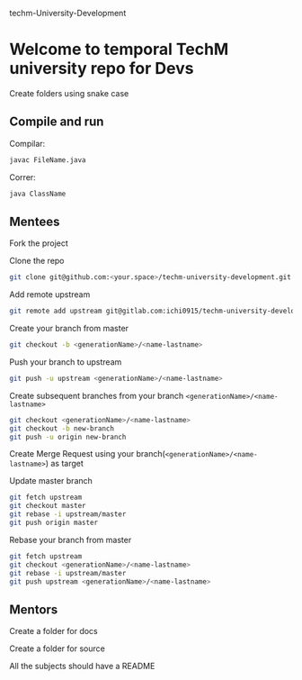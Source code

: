 techm-University-Development

# Welcome to temporal TechM university repo for Devs

Create folders using snake case


## Compile and run
Compilar:
```bash
javac FileName.java
```
Correr:
```bash
java ClassName
```
## Mentees
Fork the project

Clone the repo
```bash
git clone git@github.com:<your.space>/techm-university-development.git
```

Add remote upstream
```bash
git remote add upstream git@gitlab.com:ichi0915/techm-university-development.git
```

Create your branch from master
```bash
git checkout -b <generationName>/<name-lastname>
```

Push your branch to upstream
```bash
git push -u upstream <generationName>/<name-lastname>
```

Create subsequent branches from your branch `<generationName>/<name-lastname>`
```bash
git checkout <generationName>/<name-lastname>
git checkout -b new-branch
git push -u origin new-branch
```

Create Merge Request using your branch(`<generationName>/<name-lastname>`) as target

Update master branch
```bash
git fetch upstream
git checkout master
git rebase -i upstream/master
git push origin master
```

Rebase your branch from master
```bash
git fetch upstream
git checkout <generationName>/<name-lastname>
git rebase -i upstream/master
git push upstream <generationName>/<name-lastname>
```

## Mentors

Create a folder for docs

Create a folder for source

All the subjects should have a README

